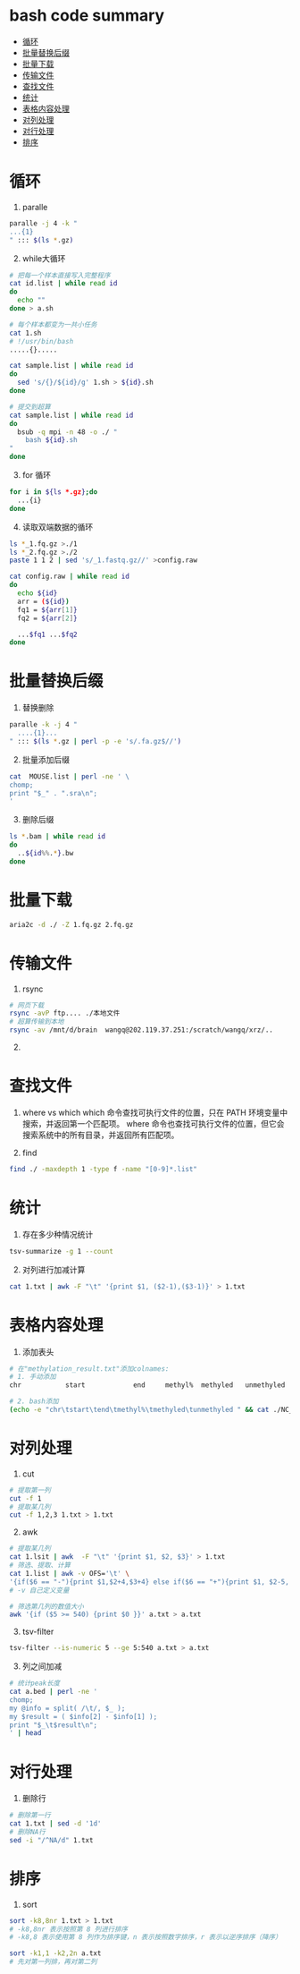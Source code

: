 # bash code summary

- [循环](#循环)
- [批量替换后缀](#批量替换后缀)
- [批量下载](#批量下载)
- [传输文件](#传输文件)
- [查找文件](#查找文件)
- [统计](#统计)
- [表格内容处理](#表格内容处理)
- [对列处理](#对列处理)
- [对行处理](#对行处理)
- [排序](#排序)


# 循环
1. paralle
```bash
paralle -j 4 -k "
...{1}
" ::: $(ls *.gz)
```
2. while大循环
```bash
# 把每一个样本直接写入完整程序
cat id.list | while read id
do
  echo ""
done > a.sh
```
```bash
# 每个样本都变为一共小任务
cat 1.sh
# !/usr/bin/bash
.....{}.....

cat sample.list | while read id 
do 
  sed 's/{}/${id}/g' 1.sh > ${id}.sh
done

# 提交到超算
cat sample.list | while read id 
do 
  bsub -q mpi -n 48 -o ./ "
    bash ${id}.sh
"
done
```
3. for 循环
```bash
for i in ${ls *.gz};do
  ...{i}
done
```

4. 读取双端数据的循环
```bash
ls *_1.fq.gz >./1
ls *_2.fq.gz >./2
paste 1 1 2 | sed 's/_1.fastq.gz//' >config.raw

cat config.raw | while read id 
do
  echo ${id}
  arr = (${id})
  fq1 = ${arr[1]}
  fq2 = ${arr[2]}

  ...$fq1 ...$fq2
done
```

# 批量替换后缀
1. 替换删除
```bash
paralle -k -j 4 "
  ....{1}...
" ::: $(ls *.gz | perl -p -e 's/.fa.gz$//')
```
2. 批量添加后缀
```bash
cat  MOUSE.list | perl -ne ' \
chomp;
print "$_" . ".sra\n";
'
```
3. 删除后缀
```bash
ls *.bam | while read id 
do 
  ..${id%%.*}.bw
done
```

# 批量下载
```bash
aria2c -d ./ -Z 1.fq.gz 2.fq.gz
```


# 传输文件
1. rsync
```bash
# 网页下载
rsync -avP ftp.... ./本地文件
# 超算传输到本地
rsync -av /mnt/d/brain  wangq@202.119.37.251:/scratch/wangq/xrz/..
```
2. 



# 查找文件
1. where vs which 
which 命令查找可执行文件的位置，只在 PATH 环境变量中搜索，并返回第一个匹配项。
where 命令也查找可执行文件的位置，但它会搜索系统中的所有目录，并返回所有匹配项。  

2. find
```bash
find ./ -maxdepth 1 -type f -name "[0-9]*.list" 
```

# 统计
1. 存在多少种情况统计
```bash
tsv-summarize -g 1 --count
```
2. 对列进行加减计算
```bash
cat 1.txt | awk -F "\t" '{print $1, ($2-1),($3-1)}' > 1.txt
```



# 表格内容处理
1. 添加表头
```bash
# 在"methylation_result.txt"添加colnames:
# 1. 手动添加
chr           start            end     methyl%  methyled   unmethyled

# 2. bash添加
(echo -e "chr\tstart\tend\tmethyl%\tmethyled\tunmethyled " && cat ./NC_result.txt) > temp && mv temp NC_methylation_result.txt
```


# 对列处理
1. cut
```bash
# 提取第一列
cut -f 1 
# 提取某几列
cut -f 1,2,3 1.txt > 1.txt
```
2. awk
```bash
# 提取某几列
cat 1.lsit | awk  -F "\t" '{print $1, $2, $3}' > 1.txt
# 筛选、提取、计算
cat 1.list | awk -v OFS='\t' \
'{if($6 == "-"){print $1,$2+4,$3+4} else if($6 == "+"){print $1, $2-5, $3-5}}' >1.txt
# -v 自己定义变量

# 筛选第几列的数值大小
awk '{if ($5 >= 540) {print $0 }}' a.txt > a.txt
```
3. tsv-filter
```bash
tsv-filter --is-numeric 5 --ge 5:540 a.txt > a.txt
```
3. 列之间加减
```bash
# 统计peak长度
cat a.bed | perl -ne '
chomp;
my @info = split( /\t/, $_ );
my $result = ( $info[2] - $info[1] );
print "$_\t$result\n";
' | head
```


# 对行处理
1. 删除行
```bash
# 删除第一行
cat 1.txt | sed -d '1d'
# 删除NA行
sed -i "/^NA/d" 1.txt
```

# 排序
1. sort 
```bash
sort -k8,8nr 1.txt > 1.txt
# -k8,8nr 表示按照第 8 列进行排序
# -k8,8 表示使用第 8 列作为排序键，n 表示按照数字排序，r 表示以逆序排序（降序）

sort -k1,1 -k2,2n a.txt
# 先对第一列排，再对第二列
```

